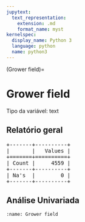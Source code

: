 ```yaml
--- 
jupytext:
  text_representation:
    extension: .md
    format_name: myst
kernelspec:
  display_name: Python 3
  language: python
  name: python3
---
```


(Grower field)= 

# Grower field
Tipo da variável: text
## Relatório geral

<pre>
+-------+----------+
|       |   Values |
+=======+==========+
| Count |     4559 |
+-------+----------+
| Na's  |        0 |
+-------+----------+
</pre>



## Análise Univariada




```{figure} ../../../assets/img/Grower field/Grower field.png
:name: Grower field
```


